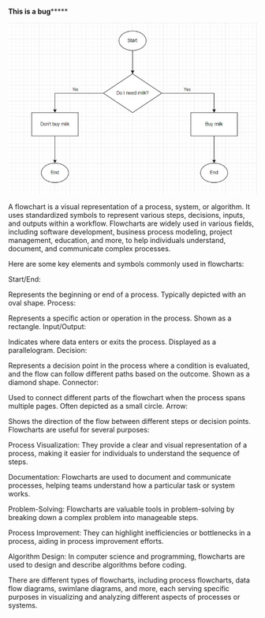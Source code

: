 **************This is a bug*******************


![flowchart](https://github.com/MckennahPalmer/CSE430/blob/Test_IC/Flowchart2%20-%20good.jpg)

A flowchart is a visual representation of a process, system, or algorithm. It uses standardized symbols to represent various steps, decisions, inputs, and outputs within a workflow. Flowcharts are widely used in various fields, including software development, business process modeling, project management, education, and more, to help individuals understand, document, and communicate complex processes.

Here are some key elements and symbols commonly used in flowcharts:

Start/End:

Represents the beginning or end of a process. Typically depicted with an oval shape.
Process:

Represents a specific action or operation in the process. Shown as a rectangle.
Input/Output:

Indicates where data enters or exits the process. Displayed as a parallelogram.
Decision:

Represents a decision point in the process where a condition is evaluated, and the flow can follow different paths based on the outcome. Shown as a diamond shape.
Connector:

Used to connect different parts of the flowchart when the process spans multiple pages. Often depicted as a small circle.
Arrow:

Shows the direction of the flow between different steps or decision points.
Flowcharts are useful for several purposes:

Process Visualization: They provide a clear and visual representation of a process, making it easier for individuals to understand the sequence of steps.

Documentation: Flowcharts are used to document and communicate processes, helping teams understand how a particular task or system works.

Problem-Solving: Flowcharts are valuable tools in problem-solving by breaking down a complex problem into manageable steps.

Process Improvement: They can highlight inefficiencies or bottlenecks in a process, aiding in process improvement efforts.

Algorithm Design: In computer science and programming, flowcharts are used to design and describe algorithms before coding.

There are different types of flowcharts, including process flowcharts, data flow diagrams, swimlane diagrams, and more, each serving specific purposes in visualizing and analyzing different aspects of processes or systems.
